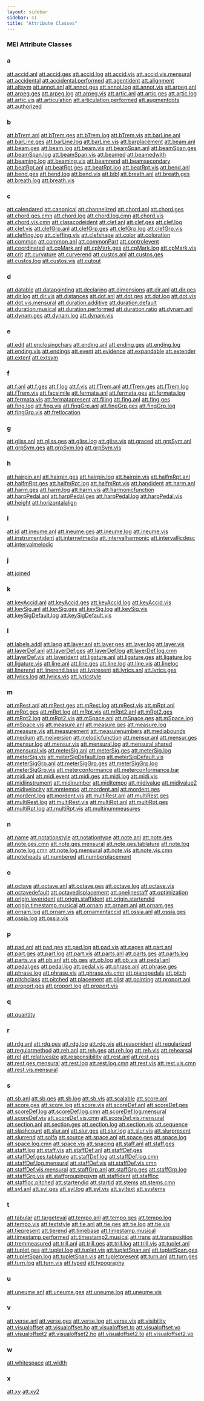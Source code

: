 ```yaml
---
layout: sidebar
sidebar: s1
title: "Attribute Classes"
---
```

<div>
   <h3 class="widget-title">MEI Attribute Classes</h3>
   <div class="textwidget">
      <div class="sortedInitials well a">
         <h3>a</h3>
         <a class="link_odd chip a" href="/v3/attribute-classes/att.accid.anl.html">att.accid.anl</a>
         <a class="link_odd chip a" href="/v3/attribute-classes/att.accid.ges.html">att.accid.ges</a>
         <a class="link_odd chip a" href="/v3/attribute-classes/att.accid.log.html">att.accid.log</a>
         <a class="link_odd chip a" href="/v3/attribute-classes/att.accid.vis.html">att.accid.vis</a>
         <a class="link_odd chip a" href="/v3/attribute-classes/att.accid.vis.mensural.html">att.accid.vis.mensural</a>
         <a class="link_odd chip a" href="/v3/attribute-classes/att.accidental.html">att.accidental</a>
         <a class="link_odd chip a" href="/v3/attribute-classes/att.accidental.performed.html">att.accidental.performed</a>
         <a class="link_odd chip a" href="/v3/attribute-classes/att.agentident.html">att.agentident</a>
         <a class="link_odd chip a" href="/v3/attribute-classes/att.alignment.html">att.alignment</a>
         <a class="link_odd chip a" href="/v3/attribute-classes/att.altsym.html">att.altsym</a>
         <a class="link_odd chip a" href="/v3/attribute-classes/att.annot.anl.html">att.annot.anl</a>
         <a class="link_odd chip a" href="/v3/attribute-classes/att.annot.ges.html">att.annot.ges</a>
         <a class="link_odd chip a" href="/v3/attribute-classes/att.annot.log.html">att.annot.log</a>
         <a class="link_odd chip a" href="/v3/attribute-classes/att.annot.vis.html">att.annot.vis</a>
         <a class="link_odd chip a" href="/v3/attribute-classes/att.arpeg.anl.html">att.arpeg.anl</a>
         <a class="link_odd chip a" href="/v3/attribute-classes/att.arpeg.ges.html">att.arpeg.ges</a>
         <a class="link_odd chip a" href="/v3/attribute-classes/att.arpeg.log.html">att.arpeg.log</a>
         <a class="link_odd chip a" href="/v3/attribute-classes/att.arpeg.vis.html">att.arpeg.vis</a>
         <a class="link_odd chip a" href="/v3/attribute-classes/att.artic.anl.html">att.artic.anl</a>
         <a class="link_odd chip a" href="/v3/attribute-classes/att.artic.ges.html">att.artic.ges</a>
         <a class="link_odd chip a" href="/v3/attribute-classes/att.artic.log.html">att.artic.log</a>
         <a class="link_odd chip a" href="/v3/attribute-classes/att.artic.vis.html">att.artic.vis</a>
         <a class="link_odd chip a" href="/v3/attribute-classes/att.articulation.html">att.articulation</a>
         <a class="link_odd chip a" href="/v3/attribute-classes/att.articulation.performed.html">att.articulation.performed</a>
         <a class="link_odd chip a" href="/v3/attribute-classes/att.augmentdots.html">att.augmentdots</a>
         <a class="link_odd chip a" href="/v3/attribute-classes/att.authorized.html">att.authorized</a>
      </div>
      <div class="sortedInitials well b">
         <h3>b</h3>
         <a class="link_odd chip b" href="/v3/attribute-classes/att.bTrem.anl.html">att.bTrem.anl</a>
         <a class="link_odd chip b" href="/v3/attribute-classes/att.bTrem.ges.html">att.bTrem.ges</a>
         <a class="link_odd chip b" href="/v3/attribute-classes/att.bTrem.log.html">att.bTrem.log</a>
         <a class="link_odd chip b" href="/v3/attribute-classes/att.bTrem.vis.html">att.bTrem.vis</a>
         <a class="link_odd chip b" href="/v3/attribute-classes/att.barLine.anl.html">att.barLine.anl</a>
         <a class="link_odd chip b" href="/v3/attribute-classes/att.barLine.ges.html">att.barLine.ges</a>
         <a class="link_odd chip b" href="/v3/attribute-classes/att.barLine.log.html">att.barLine.log</a>
         <a class="link_odd chip b" href="/v3/attribute-classes/att.barLine.vis.html">att.barLine.vis</a>
         <a class="link_odd chip b" href="/v3/attribute-classes/att.barplacement.html">att.barplacement</a>
         <a class="link_odd chip b" href="/v3/attribute-classes/att.beam.anl.html">att.beam.anl</a>
         <a class="link_odd chip b" href="/v3/attribute-classes/att.beam.ges.html">att.beam.ges</a>
         <a class="link_odd chip b" href="/v3/attribute-classes/att.beam.log.html">att.beam.log</a>
         <a class="link_odd chip b" href="/v3/attribute-classes/att.beam.vis.html">att.beam.vis</a>
         <a class="link_odd chip b" href="/v3/attribute-classes/att.beamSpan.anl.html">att.beamSpan.anl</a>
         <a class="link_odd chip b" href="/v3/attribute-classes/att.beamSpan.ges.html">att.beamSpan.ges</a>
         <a class="link_odd chip b" href="/v3/attribute-classes/att.beamSpan.log.html">att.beamSpan.log</a>
         <a class="link_odd chip b" href="/v3/attribute-classes/att.beamSpan.vis.html">att.beamSpan.vis</a>
         <a class="link_odd chip b" href="/v3/attribute-classes/att.beamed.html">att.beamed</a>
         <a class="link_odd chip b" href="/v3/attribute-classes/att.beamedwith.html">att.beamedwith</a>
         <a class="link_odd chip b" href="/v3/attribute-classes/att.beaming.log.html">att.beaming.log</a>
         <a class="link_odd chip b" href="/v3/attribute-classes/att.beaming.vis.html">att.beaming.vis</a>
         <a class="link_odd chip b" href="/v3/attribute-classes/att.beamrend.html">att.beamrend</a>
         <a class="link_odd chip b" href="/v3/attribute-classes/att.beamsecondary.html">att.beamsecondary</a>
         <a class="link_odd chip b" href="/v3/attribute-classes/att.beatRpt.anl.html">att.beatRpt.anl</a>
         <a class="link_odd chip b" href="/v3/attribute-classes/att.beatRpt.ges.html">att.beatRpt.ges</a>
         <a class="link_odd chip b" href="/v3/attribute-classes/att.beatRpt.log.html">att.beatRpt.log</a>
         <a class="link_odd chip b" href="/v3/attribute-classes/att.beatRpt.vis.html">att.beatRpt.vis</a>
         <a class="link_odd chip b" href="/v3/attribute-classes/att.bend.anl.html">att.bend.anl</a>
         <a class="link_odd chip b" href="/v3/attribute-classes/att.bend.ges.html">att.bend.ges</a>
         <a class="link_odd chip b" href="/v3/attribute-classes/att.bend.log.html">att.bend.log</a>
         <a class="link_odd chip b" href="/v3/attribute-classes/att.bend.vis.html">att.bend.vis</a>
         <a class="link_odd chip b" href="/v3/attribute-classes/att.bibl.html">att.bibl</a>
         <a class="link_odd chip b" href="/v3/attribute-classes/att.breath.anl.html">att.breath.anl</a>
         <a class="link_odd chip b" href="/v3/attribute-classes/att.breath.ges.html">att.breath.ges</a>
         <a class="link_odd chip b" href="/v3/attribute-classes/att.breath.log.html">att.breath.log</a>
         <a class="link_odd chip b" href="/v3/attribute-classes/att.breath.vis.html">att.breath.vis</a>
      </div>
      <div class="sortedInitials well c">
         <h3>c</h3>
         <a class="link_odd chip c" href="/v3/attribute-classes/att.calendared.html">att.calendared</a>
         <a class="link_odd chip c" href="/v3/attribute-classes/att.canonical.html">att.canonical</a>
         <a class="link_odd chip c" href="/v3/attribute-classes/att.channelized.html">att.channelized</a>
         <a class="link_odd chip c" href="/v3/attribute-classes/att.chord.anl.html">att.chord.anl</a>
         <a class="link_odd chip c" href="/v3/attribute-classes/att.chord.ges.html">att.chord.ges</a>
         <a class="link_odd chip c" href="/v3/attribute-classes/att.chord.ges.cmn.html">att.chord.ges.cmn</a>
         <a class="link_odd chip c" href="/v3/attribute-classes/att.chord.log.html">att.chord.log</a>
         <a class="link_odd chip c" href="/v3/attribute-classes/att.chord.log.cmn.html">att.chord.log.cmn</a>
         <a class="link_odd chip c" href="/v3/attribute-classes/att.chord.vis.html">att.chord.vis</a>
         <a class="link_odd chip c" href="/v3/attribute-classes/att.chord.vis.cmn.html">att.chord.vis.cmn</a>
         <a class="link_odd chip c" href="/v3/attribute-classes/att.classcodeident.html">att.classcodeident</a>
         <a class="link_odd chip c" href="/v3/attribute-classes/att.clef.anl.html">att.clef.anl</a>
         <a class="link_odd chip c" href="/v3/attribute-classes/att.clef.ges.html">att.clef.ges</a>
         <a class="link_odd chip c" href="/v3/attribute-classes/att.clef.log.html">att.clef.log</a>
         <a class="link_odd chip c" href="/v3/attribute-classes/att.clef.vis.html">att.clef.vis</a>
         <a class="link_odd chip c" href="/v3/attribute-classes/att.clefGrp.anl.html">att.clefGrp.anl</a>
         <a class="link_odd chip c" href="/v3/attribute-classes/att.clefGrp.ges.html">att.clefGrp.ges</a>
         <a class="link_odd chip c" href="/v3/attribute-classes/att.clefGrp.log.html">att.clefGrp.log</a>
         <a class="link_odd chip c" href="/v3/attribute-classes/att.clefGrp.vis.html">att.clefGrp.vis</a>
         <a class="link_odd chip c" href="/v3/attribute-classes/att.cleffing.log.html">att.cleffing.log</a>
         <a class="link_odd chip c" href="/v3/attribute-classes/att.cleffing.vis.html">att.cleffing.vis</a>
         <a class="link_odd chip c" href="/v3/attribute-classes/att.clefshape.html">att.clefshape</a>
         <a class="link_odd chip c" href="/v3/attribute-classes/att.color.html">att.color</a>
         <a class="link_odd chip c" href="/v3/attribute-classes/att.coloration.html">att.coloration</a>
         <a class="link_odd chip c" href="/v3/attribute-classes/att.common.html">att.common</a>
         <a class="link_odd chip c" href="/v3/attribute-classes/att.common.anl.html">att.common.anl</a>
         <a class="link_odd chip c" href="/v3/attribute-classes/att.commonPart.html">att.commonPart</a>
         <a class="link_odd chip c" href="/v3/attribute-classes/att.controlevent.html">att.controlevent</a>
         <a class="link_odd chip c" href="/v3/attribute-classes/att.coordinated.html">att.coordinated</a>
         <a class="link_odd chip c" href="/v3/attribute-classes/att.cpMark.anl.html">att.cpMark.anl</a>
         <a class="link_odd chip c" href="/v3/attribute-classes/att.cpMark.ges.html">att.cpMark.ges</a>
         <a class="link_odd chip c" href="/v3/attribute-classes/att.cpMark.log.html">att.cpMark.log</a>
         <a class="link_odd chip c" href="/v3/attribute-classes/att.cpMark.vis.html">att.cpMark.vis</a>
         <a class="link_odd chip c" href="/v3/attribute-classes/att.crit.html">att.crit</a>
         <a class="link_odd chip c" href="/v3/attribute-classes/att.curvature.html">att.curvature</a>
         <a class="link_odd chip c" href="/v3/attribute-classes/att.curverend.html">att.curverend</a>
         <a class="link_odd chip c" href="/v3/attribute-classes/att.custos.anl.html">att.custos.anl</a>
         <a class="link_odd chip c" href="/v3/attribute-classes/att.custos.ges.html">att.custos.ges</a>
         <a class="link_odd chip c" href="/v3/attribute-classes/att.custos.log.html">att.custos.log</a>
         <a class="link_odd chip c" href="/v3/attribute-classes/att.custos.vis.html">att.custos.vis</a>
         <a class="link_odd chip c" href="/v3/attribute-classes/att.cutout.html">att.cutout</a>
      </div>
      <div class="sortedInitials well d">
         <h3>d</h3>
         <a class="link_odd chip d" href="/v3/attribute-classes/att.datable.html">att.datable</a>
         <a class="link_odd chip d" href="/v3/attribute-classes/att.datapointing.html">att.datapointing</a>
         <a class="link_odd chip d" href="/v3/attribute-classes/att.declaring.html">att.declaring</a>
         <a class="link_odd chip d" href="/v3/attribute-classes/att.dimensions.html">att.dimensions</a>
         <a class="link_odd chip d" href="/v3/attribute-classes/att.dir.anl.html">att.dir.anl</a>
         <a class="link_odd chip d" href="/v3/attribute-classes/att.dir.ges.html">att.dir.ges</a>
         <a class="link_odd chip d" href="/v3/attribute-classes/att.dir.log.html">att.dir.log</a>
         <a class="link_odd chip d" href="/v3/attribute-classes/att.dir.vis.html">att.dir.vis</a>
         <a class="link_odd chip d" href="/v3/attribute-classes/att.distances.html">att.distances</a>
         <a class="link_odd chip d" href="/v3/attribute-classes/att.dot.anl.html">att.dot.anl</a>
         <a class="link_odd chip d" href="/v3/attribute-classes/att.dot.ges.html">att.dot.ges</a>
         <a class="link_odd chip d" href="/v3/attribute-classes/att.dot.log.html">att.dot.log</a>
         <a class="link_odd chip d" href="/v3/attribute-classes/att.dot.vis.html">att.dot.vis</a>
         <a class="link_odd chip d" href="/v3/attribute-classes/att.dot.vis.mensural.html">att.dot.vis.mensural</a>
         <a class="link_odd chip d" href="/v3/attribute-classes/att.duration.additive.html">att.duration.additive</a>
         <a class="link_odd chip d" href="/v3/attribute-classes/att.duration.default.html">att.duration.default</a>
         <a class="link_odd chip d" href="/v3/attribute-classes/att.duration.musical.html">att.duration.musical</a>
         <a class="link_odd chip d" href="/v3/attribute-classes/att.duration.performed.html">att.duration.performed</a>
         <a class="link_odd chip d" href="/v3/attribute-classes/att.duration.ratio.html">att.duration.ratio</a>
         <a class="link_odd chip d" href="/v3/attribute-classes/att.dynam.anl.html">att.dynam.anl</a>
         <a class="link_odd chip d" href="/v3/attribute-classes/att.dynam.ges.html">att.dynam.ges</a>
         <a class="link_odd chip d" href="/v3/attribute-classes/att.dynam.log.html">att.dynam.log</a>
         <a class="link_odd chip d" href="/v3/attribute-classes/att.dynam.vis.html">att.dynam.vis</a>
      </div>
      <div class="sortedInitials well e">
         <h3>e</h3>
         <a class="link_odd chip e" href="/v3/attribute-classes/att.edit.html">att.edit</a>
         <a class="link_odd chip e" href="/v3/attribute-classes/att.enclosingchars.html">att.enclosingchars</a>
         <a class="link_odd chip e" href="/v3/attribute-classes/att.ending.anl.html">att.ending.anl</a>
         <a class="link_odd chip e" href="/v3/attribute-classes/att.ending.ges.html">att.ending.ges</a>
         <a class="link_odd chip e" href="/v3/attribute-classes/att.ending.log.html">att.ending.log</a>
         <a class="link_odd chip e" href="/v3/attribute-classes/att.ending.vis.html">att.ending.vis</a>
         <a class="link_odd chip e" href="/v3/attribute-classes/att.endings.html">att.endings</a>
         <a class="link_odd chip e" href="/v3/attribute-classes/att.event.html">att.event</a>
         <a class="link_odd chip e" href="/v3/attribute-classes/att.evidence.html">att.evidence</a>
         <a class="link_odd chip e" href="/v3/attribute-classes/att.expandable.html">att.expandable</a>
         <a class="link_odd chip e" href="/v3/attribute-classes/att.extender.html">att.extender</a>
         <a class="link_odd chip e" href="/v3/attribute-classes/att.extent.html">att.extent</a>
         <a class="link_odd chip e" href="/v3/attribute-classes/att.extsym.html">att.extsym</a>
      </div>
      <div class="sortedInitials well f">
         <h3>f</h3>
         <a class="link_odd chip f" href="/v3/attribute-classes/att.f.anl.html">att.f.anl</a>
         <a class="link_odd chip f" href="/v3/attribute-classes/att.f.ges.html">att.f.ges</a>
         <a class="link_odd chip f" href="/v3/attribute-classes/att.f.log.html">att.f.log</a>
         <a class="link_odd chip f" href="/v3/attribute-classes/att.f.vis.html">att.f.vis</a>
         <a class="link_odd chip f" href="/v3/attribute-classes/att.fTrem.anl.html">att.fTrem.anl</a>
         <a class="link_odd chip f" href="/v3/attribute-classes/att.fTrem.ges.html">att.fTrem.ges</a>
         <a class="link_odd chip f" href="/v3/attribute-classes/att.fTrem.log.html">att.fTrem.log</a>
         <a class="link_odd chip f" href="/v3/attribute-classes/att.fTrem.vis.html">att.fTrem.vis</a>
         <a class="link_odd chip f" href="/v3/attribute-classes/att.facsimile.html">att.facsimile</a>
         <a class="link_odd chip f" href="/v3/attribute-classes/att.fermata.anl.html">att.fermata.anl</a>
         <a class="link_odd chip f" href="/v3/attribute-classes/att.fermata.ges.html">att.fermata.ges</a>
         <a class="link_odd chip f" href="/v3/attribute-classes/att.fermata.log.html">att.fermata.log</a>
         <a class="link_odd chip f" href="/v3/attribute-classes/att.fermata.vis.html">att.fermata.vis</a>
         <a class="link_odd chip f" href="/v3/attribute-classes/att.fermatapresent.html">att.fermatapresent</a>
         <a class="link_odd chip f" href="/v3/attribute-classes/att.filing.html">att.filing</a>
         <a class="link_odd chip f" href="/v3/attribute-classes/att.fing.anl.html">att.fing.anl</a>
         <a class="link_odd chip f" href="/v3/attribute-classes/att.fing.ges.html">att.fing.ges</a>
         <a class="link_odd chip f" href="/v3/attribute-classes/att.fing.log.html">att.fing.log</a>
         <a class="link_odd chip f" href="/v3/attribute-classes/att.fing.vis.html">att.fing.vis</a>
         <a class="link_odd chip f" href="/v3/attribute-classes/att.fingGrp.anl.html">att.fingGrp.anl</a>
         <a class="link_odd chip f" href="/v3/attribute-classes/att.fingGrp.ges.html">att.fingGrp.ges</a>
         <a class="link_odd chip f" href="/v3/attribute-classes/att.fingGrp.log.html">att.fingGrp.log</a>
         <a class="link_odd chip f" href="/v3/attribute-classes/att.fingGrp.vis.html">att.fingGrp.vis</a>
         <a class="link_odd chip f" href="/v3/attribute-classes/att.fretlocation.html">att.fretlocation</a>
      </div>
      <div class="sortedInitials well g">
         <h3>g</h3>
         <a class="link_odd chip g" href="/v3/attribute-classes/att.gliss.anl.html">att.gliss.anl</a>
         <a class="link_odd chip g" href="/v3/attribute-classes/att.gliss.ges.html">att.gliss.ges</a>
         <a class="link_odd chip g" href="/v3/attribute-classes/att.gliss.log.html">att.gliss.log</a>
         <a class="link_odd chip g" href="/v3/attribute-classes/att.gliss.vis.html">att.gliss.vis</a>
         <a class="link_odd chip g" href="/v3/attribute-classes/att.graced.html">att.graced</a>
         <a class="link_odd chip g" href="/v3/attribute-classes/att.grpSym.anl.html">att.grpSym.anl</a>
         <a class="link_odd chip g" href="/v3/attribute-classes/att.grpSym.ges.html">att.grpSym.ges</a>
         <a class="link_odd chip g" href="/v3/attribute-classes/att.grpSym.log.html">att.grpSym.log</a>
         <a class="link_odd chip g" href="/v3/attribute-classes/att.grpSym.vis.html">att.grpSym.vis</a>
      </div>
      <div class="sortedInitials well h">
         <h3>h</h3>
         <a class="link_odd chip h" href="/v3/attribute-classes/att.hairpin.anl.html">att.hairpin.anl</a>
         <a class="link_odd chip h" href="/v3/attribute-classes/att.hairpin.ges.html">att.hairpin.ges</a>
         <a class="link_odd chip h" href="/v3/attribute-classes/att.hairpin.log.html">att.hairpin.log</a>
         <a class="link_odd chip h" href="/v3/attribute-classes/att.hairpin.vis.html">att.hairpin.vis</a>
         <a class="link_odd chip h" href="/v3/attribute-classes/att.halfmRpt.anl.html">att.halfmRpt.anl</a>
         <a class="link_odd chip h" href="/v3/attribute-classes/att.halfmRpt.ges.html">att.halfmRpt.ges</a>
         <a class="link_odd chip h" href="/v3/attribute-classes/att.halfmRpt.log.html">att.halfmRpt.log</a>
         <a class="link_odd chip h" href="/v3/attribute-classes/att.halfmRpt.vis.html">att.halfmRpt.vis</a>
         <a class="link_odd chip h" href="/v3/attribute-classes/att.handident.html">att.handident</a>
         <a class="link_odd chip h" href="/v3/attribute-classes/att.harm.anl.html">att.harm.anl</a>
         <a class="link_odd chip h" href="/v3/attribute-classes/att.harm.ges.html">att.harm.ges</a>
         <a class="link_odd chip h" href="/v3/attribute-classes/att.harm.log.html">att.harm.log</a>
         <a class="link_odd chip h" href="/v3/attribute-classes/att.harm.vis.html">att.harm.vis</a>
         <a class="link_odd chip h" href="/v3/attribute-classes/att.harmonicfunction.html">att.harmonicfunction</a>
         <a class="link_odd chip h" href="/v3/attribute-classes/att.harpPedal.anl.html">att.harpPedal.anl</a>
         <a class="link_odd chip h" href="/v3/attribute-classes/att.harpPedal.ges.html">att.harpPedal.ges</a>
         <a class="link_odd chip h" href="/v3/attribute-classes/att.harpPedal.log.html">att.harpPedal.log</a>
         <a class="link_odd chip h" href="/v3/attribute-classes/att.harpPedal.vis.html">att.harpPedal.vis</a>
         <a class="link_odd chip h" href="/v3/attribute-classes/att.height.html">att.height</a>
         <a class="link_odd chip h" href="/v3/attribute-classes/att.horizontalalign.html">att.horizontalalign</a>
      </div>
      <div class="sortedInitials well i">
         <h3>i</h3>
         <a class="link_odd chip i" href="/v3/attribute-classes/att.id.html">att.id</a>
         <a class="link_odd chip i" href="/v3/attribute-classes/att.ineume.anl.html">att.ineume.anl</a>
         <a class="link_odd chip i" href="/v3/attribute-classes/att.ineume.ges.html">att.ineume.ges</a>
         <a class="link_odd chip i" href="/v3/attribute-classes/att.ineume.log.html">att.ineume.log</a>
         <a class="link_odd chip i" href="/v3/attribute-classes/att.ineume.vis.html">att.ineume.vis</a>
         <a class="link_odd chip i" href="/v3/attribute-classes/att.instrumentident.html">att.instrumentident</a>
         <a class="link_odd chip i" href="/v3/attribute-classes/att.internetmedia.html">att.internetmedia</a>
         <a class="link_odd chip i" href="/v3/attribute-classes/att.intervalharmonic.html">att.intervalharmonic</a>
         <a class="link_odd chip i" href="/v3/attribute-classes/att.intervallicdesc.html">att.intervallicdesc</a>
         <a class="link_odd chip i" href="/v3/attribute-classes/att.intervalmelodic.html">att.intervalmelodic</a>
      </div>
      <div class="sortedInitials well j">
         <h3>j</h3>
         <a class="link_odd chip j" href="/v3/attribute-classes/att.joined.html">att.joined</a>
      </div>
      <div class="sortedInitials well k">
         <h3>k</h3>
         <a class="link_odd chip k" href="/v3/attribute-classes/att.keyAccid.anl.html">att.keyAccid.anl</a>
         <a class="link_odd chip k" href="/v3/attribute-classes/att.keyAccid.ges.html">att.keyAccid.ges</a>
         <a class="link_odd chip k" href="/v3/attribute-classes/att.keyAccid.log.html">att.keyAccid.log</a>
         <a class="link_odd chip k" href="/v3/attribute-classes/att.keyAccid.vis.html">att.keyAccid.vis</a>
         <a class="link_odd chip k" href="/v3/attribute-classes/att.keySig.anl.html">att.keySig.anl</a>
         <a class="link_odd chip k" href="/v3/attribute-classes/att.keySig.ges.html">att.keySig.ges</a>
         <a class="link_odd chip k" href="/v3/attribute-classes/att.keySig.log.html">att.keySig.log</a>
         <a class="link_odd chip k" href="/v3/attribute-classes/att.keySig.vis.html">att.keySig.vis</a>
         <a class="link_odd chip k" href="/v3/attribute-classes/att.keySigDefault.log.html">att.keySigDefault.log</a>
         <a class="link_odd chip k" href="/v3/attribute-classes/att.keySigDefault.vis.html">att.keySigDefault.vis</a>
      </div>
      <div class="sortedInitials well l">
         <h3>l</h3>
         <a class="link_odd chip l" href="/v3/attribute-classes/att.labels.addl.html">att.labels.addl</a>
         <a class="link_odd chip l" href="/v3/attribute-classes/att.lang.html">att.lang</a>
         <a class="link_odd chip l" href="/v3/attribute-classes/att.layer.anl.html">att.layer.anl</a>
         <a class="link_odd chip l" href="/v3/attribute-classes/att.layer.ges.html">att.layer.ges</a>
         <a class="link_odd chip l" href="/v3/attribute-classes/att.layer.log.html">att.layer.log</a>
         <a class="link_odd chip l" href="/v3/attribute-classes/att.layer.vis.html">att.layer.vis</a>
         <a class="link_odd chip l" href="/v3/attribute-classes/att.layerDef.anl.html">att.layerDef.anl</a>
         <a class="link_odd chip l" href="/v3/attribute-classes/att.layerDef.ges.html">att.layerDef.ges</a>
         <a class="link_odd chip l" href="/v3/attribute-classes/att.layerDef.log.html">att.layerDef.log</a>
         <a class="link_odd chip l" href="/v3/attribute-classes/att.layerDef.log.cmn.html">att.layerDef.log.cmn</a>
         <a class="link_odd chip l" href="/v3/attribute-classes/att.layerDef.vis.html">att.layerDef.vis</a>
         <a class="link_odd chip l" href="/v3/attribute-classes/att.layerident.html">att.layerident</a>
         <a class="link_odd chip l" href="/v3/attribute-classes/att.ligature.anl.html">att.ligature.anl</a>
         <a class="link_odd chip l" href="/v3/attribute-classes/att.ligature.ges.html">att.ligature.ges</a>
         <a class="link_odd chip l" href="/v3/attribute-classes/att.ligature.log.html">att.ligature.log</a>
         <a class="link_odd chip l" href="/v3/attribute-classes/att.ligature.vis.html">att.ligature.vis</a>
         <a class="link_odd chip l" href="/v3/attribute-classes/att.line.anl.html">att.line.anl</a>
         <a class="link_odd chip l" href="/v3/attribute-classes/att.line.ges.html">att.line.ges</a>
         <a class="link_odd chip l" href="/v3/attribute-classes/att.line.log.html">att.line.log</a>
         <a class="link_odd chip l" href="/v3/attribute-classes/att.line.vis.html">att.line.vis</a>
         <a class="link_odd chip l" href="/v3/attribute-classes/att.lineloc.html">att.lineloc</a>
         <a class="link_odd chip l" href="/v3/attribute-classes/att.linerend.html">att.linerend</a>
         <a class="link_odd chip l" href="/v3/attribute-classes/att.linerend.base.html">att.linerend.base</a>
         <a class="link_odd chip l" href="/v3/attribute-classes/att.lvpresent.html">att.lvpresent</a>
         <a class="link_odd chip l" href="/v3/attribute-classes/att.lyrics.anl.html">att.lyrics.anl</a>
         <a class="link_odd chip l" href="/v3/attribute-classes/att.lyrics.ges.html">att.lyrics.ges</a>
         <a class="link_odd chip l" href="/v3/attribute-classes/att.lyrics.log.html">att.lyrics.log</a>
         <a class="link_odd chip l" href="/v3/attribute-classes/att.lyrics.vis.html">att.lyrics.vis</a>
         <a class="link_odd chip l" href="/v3/attribute-classes/att.lyricstyle.html">att.lyricstyle</a>
      </div>
      <div class="sortedInitials well m">
         <h3>m</h3>
         <a class="link_odd chip m" href="/v3/attribute-classes/att.mRest.anl.html">att.mRest.anl</a>
         <a class="link_odd chip m" href="/v3/attribute-classes/att.mRest.ges.html">att.mRest.ges</a>
         <a class="link_odd chip m" href="/v3/attribute-classes/att.mRest.log.html">att.mRest.log</a>
         <a class="link_odd chip m" href="/v3/attribute-classes/att.mRest.vis.html">att.mRest.vis</a>
         <a class="link_odd chip m" href="/v3/attribute-classes/att.mRpt.anl.html">att.mRpt.anl</a>
         <a class="link_odd chip m" href="/v3/attribute-classes/att.mRpt.ges.html">att.mRpt.ges</a>
         <a class="link_odd chip m" href="/v3/attribute-classes/att.mRpt.log.html">att.mRpt.log</a>
         <a class="link_odd chip m" href="/v3/attribute-classes/att.mRpt.vis.html">att.mRpt.vis</a>
         <a class="link_odd chip m" href="/v3/attribute-classes/att.mRpt2.anl.html">att.mRpt2.anl</a>
         <a class="link_odd chip m" href="/v3/attribute-classes/att.mRpt2.ges.html">att.mRpt2.ges</a>
         <a class="link_odd chip m" href="/v3/attribute-classes/att.mRpt2.log.html">att.mRpt2.log</a>
         <a class="link_odd chip m" href="/v3/attribute-classes/att.mRpt2.vis.html">att.mRpt2.vis</a>
         <a class="link_odd chip m" href="/v3/attribute-classes/att.mSpace.anl.html">att.mSpace.anl</a>
         <a class="link_odd chip m" href="/v3/attribute-classes/att.mSpace.ges.html">att.mSpace.ges</a>
         <a class="link_odd chip m" href="/v3/attribute-classes/att.mSpace.log.html">att.mSpace.log</a>
         <a class="link_odd chip m" href="/v3/attribute-classes/att.mSpace.vis.html">att.mSpace.vis</a>
         <a class="link_odd chip m" href="/v3/attribute-classes/att.measure.anl.html">att.measure.anl</a>
         <a class="link_odd chip m" href="/v3/attribute-classes/att.measure.ges.html">att.measure.ges</a>
         <a class="link_odd chip m" href="/v3/attribute-classes/att.measure.log.html">att.measure.log</a>
         <a class="link_odd chip m" href="/v3/attribute-classes/att.measure.vis.html">att.measure.vis</a>
         <a class="link_odd chip m" href="/v3/attribute-classes/att.measurement.html">att.measurement</a>
         <a class="link_odd chip m" href="/v3/attribute-classes/att.measurenumbers.html">att.measurenumbers</a>
         <a class="link_odd chip m" href="/v3/attribute-classes/att.mediabounds.html">att.mediabounds</a>
         <a class="link_odd chip m" href="/v3/attribute-classes/att.medium.html">att.medium</a>
         <a class="link_odd chip m" href="/v3/attribute-classes/att.meiversion.html">att.meiversion</a>
         <a class="link_odd chip m" href="/v3/attribute-classes/att.melodicfunction.html">att.melodicfunction</a>
         <a class="link_odd chip m" href="/v3/attribute-classes/att.mensur.anl.html">att.mensur.anl</a>
         <a class="link_odd chip m" href="/v3/attribute-classes/att.mensur.ges.html">att.mensur.ges</a>
         <a class="link_odd chip m" href="/v3/attribute-classes/att.mensur.log.html">att.mensur.log</a>
         <a class="link_odd chip m" href="/v3/attribute-classes/att.mensur.vis.html">att.mensur.vis</a>
         <a class="link_odd chip m" href="/v3/attribute-classes/att.mensural.log.html">att.mensural.log</a>
         <a class="link_odd chip m" href="/v3/attribute-classes/att.mensural.shared.html">att.mensural.shared</a>
         <a class="link_odd chip m" href="/v3/attribute-classes/att.mensural.vis.html">att.mensural.vis</a>
         <a class="link_odd chip m" href="/v3/attribute-classes/att.meterSig.anl.html">att.meterSig.anl</a>
         <a class="link_odd chip m" href="/v3/attribute-classes/att.meterSig.ges.html">att.meterSig.ges</a>
         <a class="link_odd chip m" href="/v3/attribute-classes/att.meterSig.log.html">att.meterSig.log</a>
         <a class="link_odd chip m" href="/v3/attribute-classes/att.meterSig.vis.html">att.meterSig.vis</a>
         <a class="link_odd chip m" href="/v3/attribute-classes/att.meterSigDefault.log.html">att.meterSigDefault.log</a>
         <a class="link_odd chip m" href="/v3/attribute-classes/att.meterSigDefault.vis.html">att.meterSigDefault.vis</a>
         <a class="link_odd chip m" href="/v3/attribute-classes/att.meterSigGrp.anl.html">att.meterSigGrp.anl</a>
         <a class="link_odd chip m" href="/v3/attribute-classes/att.meterSigGrp.ges.html">att.meterSigGrp.ges</a>
         <a class="link_odd chip m" href="/v3/attribute-classes/att.meterSigGrp.log.html">att.meterSigGrp.log</a>
         <a class="link_odd chip m" href="/v3/attribute-classes/att.meterSigGrp.vis.html">att.meterSigGrp.vis</a>
         <a class="link_odd chip m" href="/v3/attribute-classes/att.meterconformance.html">att.meterconformance</a>
         <a class="link_odd chip m" href="/v3/attribute-classes/att.meterconformance.bar.html">att.meterconformance.bar</a>
         <a class="link_odd chip m" href="/v3/attribute-classes/att.midi.anl.html">att.midi.anl</a>
         <a class="link_odd chip m" href="/v3/attribute-classes/att.midi.event.html">att.midi.event</a>
         <a class="link_odd chip m" href="/v3/attribute-classes/att.midi.ges.html">att.midi.ges</a>
         <a class="link_odd chip m" href="/v3/attribute-classes/att.midi.log.html">att.midi.log</a>
         <a class="link_odd chip m" href="/v3/attribute-classes/att.midi.vis.html">att.midi.vis</a>
         <a class="link_odd chip m" href="/v3/attribute-classes/att.midiinstrument.html">att.midiinstrument</a>
         <a class="link_odd chip m" href="/v3/attribute-classes/att.midinumber.html">att.midinumber</a>
         <a class="link_odd chip m" href="/v3/attribute-classes/att.miditempo.html">att.miditempo</a>
         <a class="link_odd chip m" href="/v3/attribute-classes/att.midivalue.html">att.midivalue</a>
         <a class="link_odd chip m" href="/v3/attribute-classes/att.midivalue2.html">att.midivalue2</a>
         <a class="link_odd chip m" href="/v3/attribute-classes/att.midivelocity.html">att.midivelocity</a>
         <a class="link_odd chip m" href="/v3/attribute-classes/att.mmtempo.html">att.mmtempo</a>
         <a class="link_odd chip m" href="/v3/attribute-classes/att.mordent.anl.html">att.mordent.anl</a>
         <a class="link_odd chip m" href="/v3/attribute-classes/att.mordent.ges.html">att.mordent.ges</a>
         <a class="link_odd chip m" href="/v3/attribute-classes/att.mordent.log.html">att.mordent.log</a>
         <a class="link_odd chip m" href="/v3/attribute-classes/att.mordent.vis.html">att.mordent.vis</a>
         <a class="link_odd chip m" href="/v3/attribute-classes/att.multiRest.anl.html">att.multiRest.anl</a>
         <a class="link_odd chip m" href="/v3/attribute-classes/att.multiRest.ges.html">att.multiRest.ges</a>
         <a class="link_odd chip m" href="/v3/attribute-classes/att.multiRest.log.html">att.multiRest.log</a>
         <a class="link_odd chip m" href="/v3/attribute-classes/att.multiRest.vis.html">att.multiRest.vis</a>
         <a class="link_odd chip m" href="/v3/attribute-classes/att.multiRpt.anl.html">att.multiRpt.anl</a>
         <a class="link_odd chip m" href="/v3/attribute-classes/att.multiRpt.ges.html">att.multiRpt.ges</a>
         <a class="link_odd chip m" href="/v3/attribute-classes/att.multiRpt.log.html">att.multiRpt.log</a>
         <a class="link_odd chip m" href="/v3/attribute-classes/att.multiRpt.vis.html">att.multiRpt.vis</a>
         <a class="link_odd chip m" href="/v3/attribute-classes/att.multinummeasures.html">att.multinummeasures</a>
      </div>
      <div class="sortedInitials well n">
         <h3>n</h3>
         <a class="link_odd chip n" href="/v3/attribute-classes/att.name.html">att.name</a>
         <a class="link_odd chip n" href="/v3/attribute-classes/att.notationstyle.html">att.notationstyle</a>
         <a class="link_odd chip n" href="/v3/attribute-classes/att.notationtype.html">att.notationtype</a>
         <a class="link_odd chip n" href="/v3/attribute-classes/att.note.anl.html">att.note.anl</a>
         <a class="link_odd chip n" href="/v3/attribute-classes/att.note.ges.html">att.note.ges</a>
         <a class="link_odd chip n" href="/v3/attribute-classes/att.note.ges.cmn.html">att.note.ges.cmn</a>
         <a class="link_odd chip n" href="/v3/attribute-classes/att.note.ges.mensural.html">att.note.ges.mensural</a>
         <a class="link_odd chip n" href="/v3/attribute-classes/att.note.ges.tablature.html">att.note.ges.tablature</a>
         <a class="link_odd chip n" href="/v3/attribute-classes/att.note.log.html">att.note.log</a>
         <a class="link_odd chip n" href="/v3/attribute-classes/att.note.log.cmn.html">att.note.log.cmn</a>
         <a class="link_odd chip n" href="/v3/attribute-classes/att.note.log.mensural.html">att.note.log.mensural</a>
         <a class="link_odd chip n" href="/v3/attribute-classes/att.note.vis.html">att.note.vis</a>
         <a class="link_odd chip n" href="/v3/attribute-classes/att.note.vis.cmn.html">att.note.vis.cmn</a>
         <a class="link_odd chip n" href="/v3/attribute-classes/att.noteheads.html">att.noteheads</a>
         <a class="link_odd chip n" href="/v3/attribute-classes/att.numbered.html">att.numbered</a>
         <a class="link_odd chip n" href="/v3/attribute-classes/att.numberplacement.html">att.numberplacement</a>
      </div>
      <div class="sortedInitials well o">
         <h3>o</h3>
         <a class="link_odd chip o" href="/v3/attribute-classes/att.octave.html">att.octave</a>
         <a class="link_odd chip o" href="/v3/attribute-classes/att.octave.anl.html">att.octave.anl</a>
         <a class="link_odd chip o" href="/v3/attribute-classes/att.octave.ges.html">att.octave.ges</a>
         <a class="link_odd chip o" href="/v3/attribute-classes/att.octave.log.html">att.octave.log</a>
         <a class="link_odd chip o" href="/v3/attribute-classes/att.octave.vis.html">att.octave.vis</a>
         <a class="link_odd chip o" href="/v3/attribute-classes/att.octavedefault.html">att.octavedefault</a>
         <a class="link_odd chip o" href="/v3/attribute-classes/att.octavedisplacement.html">att.octavedisplacement</a>
         <a class="link_odd chip o" href="/v3/attribute-classes/att.onelinestaff.html">att.onelinestaff</a>
         <a class="link_odd chip o" href="/v3/attribute-classes/att.optimization.html">att.optimization</a>
         <a class="link_odd chip o" href="/v3/attribute-classes/att.origin.layerident.html">att.origin.layerident</a>
         <a class="link_odd chip o" href="/v3/attribute-classes/att.origin.staffident.html">att.origin.staffident</a>
         <a class="link_odd chip o" href="/v3/attribute-classes/att.origin.startendid.html">att.origin.startendid</a>
         <a class="link_odd chip o" href="/v3/attribute-classes/att.origin.timestamp.musical.html">att.origin.timestamp.musical</a>
         <a class="link_odd chip o" href="/v3/attribute-classes/att.ornam.html">att.ornam</a>
         <a class="link_odd chip o" href="/v3/attribute-classes/att.ornam.anl.html">att.ornam.anl</a>
         <a class="link_odd chip o" href="/v3/attribute-classes/att.ornam.ges.html">att.ornam.ges</a>
         <a class="link_odd chip o" href="/v3/attribute-classes/att.ornam.log.html">att.ornam.log</a>
         <a class="link_odd chip o" href="/v3/attribute-classes/att.ornam.vis.html">att.ornam.vis</a>
         <a class="link_odd chip o" href="/v3/attribute-classes/att.ornamentaccid.html">att.ornamentaccid</a>
         <a class="link_odd chip o" href="/v3/attribute-classes/att.ossia.anl.html">att.ossia.anl</a>
         <a class="link_odd chip o" href="/v3/attribute-classes/att.ossia.ges.html">att.ossia.ges</a>
         <a class="link_odd chip o" href="/v3/attribute-classes/att.ossia.log.html">att.ossia.log</a>
         <a class="link_odd chip o" href="/v3/attribute-classes/att.ossia.vis.html">att.ossia.vis</a>
      </div>
      <div class="sortedInitials well p">
         <h3>p</h3>
         <a class="link_odd chip p" href="/v3/attribute-classes/att.pad.anl.html">att.pad.anl</a>
         <a class="link_odd chip p" href="/v3/attribute-classes/att.pad.ges.html">att.pad.ges</a>
         <a class="link_odd chip p" href="/v3/attribute-classes/att.pad.log.html">att.pad.log</a>
         <a class="link_odd chip p" href="/v3/attribute-classes/att.pad.vis.html">att.pad.vis</a>
         <a class="link_odd chip p" href="/v3/attribute-classes/att.pages.html">att.pages</a>
         <a class="link_odd chip p" href="/v3/attribute-classes/att.part.anl.html">att.part.anl</a>
         <a class="link_odd chip p" href="/v3/attribute-classes/att.part.ges.html">att.part.ges</a>
         <a class="link_odd chip p" href="/v3/attribute-classes/att.part.log.html">att.part.log</a>
         <a class="link_odd chip p" href="/v3/attribute-classes/att.part.vis.html">att.part.vis</a>
         <a class="link_odd chip p" href="/v3/attribute-classes/att.parts.anl.html">att.parts.anl</a>
         <a class="link_odd chip p" href="/v3/attribute-classes/att.parts.ges.html">att.parts.ges</a>
         <a class="link_odd chip p" href="/v3/attribute-classes/att.parts.log.html">att.parts.log</a>
         <a class="link_odd chip p" href="/v3/attribute-classes/att.parts.vis.html">att.parts.vis</a>
         <a class="link_odd chip p" href="/v3/attribute-classes/att.pb.anl.html">att.pb.anl</a>
         <a class="link_odd chip p" href="/v3/attribute-classes/att.pb.ges.html">att.pb.ges</a>
         <a class="link_odd chip p" href="/v3/attribute-classes/att.pb.log.html">att.pb.log</a>
         <a class="link_odd chip p" href="/v3/attribute-classes/att.pb.vis.html">att.pb.vis</a>
         <a class="link_odd chip p" href="/v3/attribute-classes/att.pedal.anl.html">att.pedal.anl</a>
         <a class="link_odd chip p" href="/v3/attribute-classes/att.pedal.ges.html">att.pedal.ges</a>
         <a class="link_odd chip p" href="/v3/attribute-classes/att.pedal.log.html">att.pedal.log</a>
         <a class="link_odd chip p" href="/v3/attribute-classes/att.pedal.vis.html">att.pedal.vis</a>
         <a class="link_odd chip p" href="/v3/attribute-classes/att.phrase.anl.html">att.phrase.anl</a>
         <a class="link_odd chip p" href="/v3/attribute-classes/att.phrase.ges.html">att.phrase.ges</a>
         <a class="link_odd chip p" href="/v3/attribute-classes/att.phrase.log.html">att.phrase.log</a>
         <a class="link_odd chip p" href="/v3/attribute-classes/att.phrase.vis.html">att.phrase.vis</a>
         <a class="link_odd chip p" href="/v3/attribute-classes/att.phrase.vis.cmn.html">att.phrase.vis.cmn</a>
         <a class="link_odd chip p" href="/v3/attribute-classes/att.pianopedals.html">att.pianopedals</a>
         <a class="link_odd chip p" href="/v3/attribute-classes/att.pitch.html">att.pitch</a>
         <a class="link_odd chip p" href="/v3/attribute-classes/att.pitchclass.html">att.pitchclass</a>
         <a class="link_odd chip p" href="/v3/attribute-classes/att.pitched.html">att.pitched</a>
         <a class="link_odd chip p" href="/v3/attribute-classes/att.placement.html">att.placement</a>
         <a class="link_odd chip p" href="/v3/attribute-classes/att.plist.html">att.plist</a>
         <a class="link_odd chip p" href="/v3/attribute-classes/att.pointing.html">att.pointing</a>
         <a class="link_odd chip p" href="/v3/attribute-classes/att.proport.anl.html">att.proport.anl</a>
         <a class="link_odd chip p" href="/v3/attribute-classes/att.proport.ges.html">att.proport.ges</a>
         <a class="link_odd chip p" href="/v3/attribute-classes/att.proport.log.html">att.proport.log</a>
         <a class="link_odd chip p" href="/v3/attribute-classes/att.proport.vis.html">att.proport.vis</a>
      </div>
      <div class="sortedInitials well q">
         <h3>q</h3>
         <a class="link_odd chip q" href="/v3/attribute-classes/att.quantity.html">att.quantity</a>
      </div>
      <div class="sortedInitials well r">
         <h3>r</h3>
         <a class="link_odd chip r" href="/v3/attribute-classes/att.rdg.anl.html">att.rdg.anl</a>
         <a class="link_odd chip r" href="/v3/attribute-classes/att.rdg.ges.html">att.rdg.ges</a>
         <a class="link_odd chip r" href="/v3/attribute-classes/att.rdg.log.html">att.rdg.log</a>
         <a class="link_odd chip r" href="/v3/attribute-classes/att.rdg.vis.html">att.rdg.vis</a>
         <a class="link_odd chip r" href="/v3/attribute-classes/att.reasonident.html">att.reasonident</a>
         <a class="link_odd chip r" href="/v3/attribute-classes/att.regularized.html">att.regularized</a>
         <a class="link_odd chip r" href="/v3/attribute-classes/att.regularmethod.html">att.regularmethod</a>
         <a class="link_odd chip r" href="/v3/attribute-classes/att.reh.anl.html">att.reh.anl</a>
         <a class="link_odd chip r" href="/v3/attribute-classes/att.reh.ges.html">att.reh.ges</a>
         <a class="link_odd chip r" href="/v3/attribute-classes/att.reh.log.html">att.reh.log</a>
         <a class="link_odd chip r" href="/v3/attribute-classes/att.reh.vis.html">att.reh.vis</a>
         <a class="link_odd chip r" href="/v3/attribute-classes/att.rehearsal.html">att.rehearsal</a>
         <a class="link_odd chip r" href="/v3/attribute-classes/att.rel.html">att.rel</a>
         <a class="link_odd chip r" href="/v3/attribute-classes/att.relativesize.html">att.relativesize</a>
         <a class="link_odd chip r" href="/v3/attribute-classes/att.responsibility.html">att.responsibility</a>
         <a class="link_odd chip r" href="/v3/attribute-classes/att.rest.anl.html">att.rest.anl</a>
         <a class="link_odd chip r" href="/v3/attribute-classes/att.rest.ges.html">att.rest.ges</a>
         <a class="link_odd chip r" href="/v3/attribute-classes/att.rest.ges.mensural.html">att.rest.ges.mensural</a>
         <a class="link_odd chip r" href="/v3/attribute-classes/att.rest.log.html">att.rest.log</a>
         <a class="link_odd chip r" href="/v3/attribute-classes/att.rest.log.cmn.html">att.rest.log.cmn</a>
         <a class="link_odd chip r" href="/v3/attribute-classes/att.rest.vis.html">att.rest.vis</a>
         <a class="link_odd chip r" href="/v3/attribute-classes/att.rest.vis.cmn.html">att.rest.vis.cmn</a>
         <a class="link_odd chip r" href="/v3/attribute-classes/att.rest.vis.mensural.html">att.rest.vis.mensural</a>
      </div>
      <div class="sortedInitials well s">
         <h3>s</h3>
         <a class="link_odd chip s" href="/v3/attribute-classes/att.sb.anl.html">att.sb.anl</a>
         <a class="link_odd chip s" href="/v3/attribute-classes/att.sb.ges.html">att.sb.ges</a>
         <a class="link_odd chip s" href="/v3/attribute-classes/att.sb.log.html">att.sb.log</a>
         <a class="link_odd chip s" href="/v3/attribute-classes/att.sb.vis.html">att.sb.vis</a>
         <a class="link_odd chip s" href="/v3/attribute-classes/att.scalable.html">att.scalable</a>
         <a class="link_odd chip s" href="/v3/attribute-classes/att.score.anl.html">att.score.anl</a>
         <a class="link_odd chip s" href="/v3/attribute-classes/att.score.ges.html">att.score.ges</a>
         <a class="link_odd chip s" href="/v3/attribute-classes/att.score.log.html">att.score.log</a>
         <a class="link_odd chip s" href="/v3/attribute-classes/att.score.vis.html">att.score.vis</a>
         <a class="link_odd chip s" href="/v3/attribute-classes/att.scoreDef.anl.html">att.scoreDef.anl</a>
         <a class="link_odd chip s" href="/v3/attribute-classes/att.scoreDef.ges.html">att.scoreDef.ges</a>
         <a class="link_odd chip s" href="/v3/attribute-classes/att.scoreDef.log.html">att.scoreDef.log</a>
         <a class="link_odd chip s" href="/v3/attribute-classes/att.scoreDef.log.cmn.html">att.scoreDef.log.cmn</a>
         <a class="link_odd chip s" href="/v3/attribute-classes/att.scoreDef.log.mensural.html">att.scoreDef.log.mensural</a>
         <a class="link_odd chip s" href="/v3/attribute-classes/att.scoreDef.vis.html">att.scoreDef.vis</a>
         <a class="link_odd chip s" href="/v3/attribute-classes/att.scoreDef.vis.cmn.html">att.scoreDef.vis.cmn</a>
         <a class="link_odd chip s" href="/v3/attribute-classes/att.scoreDef.vis.mensural.html">att.scoreDef.vis.mensural</a>
         <a class="link_odd chip s" href="/v3/attribute-classes/att.section.anl.html">att.section.anl</a>
         <a class="link_odd chip s" href="/v3/attribute-classes/att.section.ges.html">att.section.ges</a>
         <a class="link_odd chip s" href="/v3/attribute-classes/att.section.log.html">att.section.log</a>
         <a class="link_odd chip s" href="/v3/attribute-classes/att.section.vis.html">att.section.vis</a>
         <a class="link_odd chip s" href="/v3/attribute-classes/att.sequence.html">att.sequence</a>
         <a class="link_odd chip s" href="/v3/attribute-classes/att.slashcount.html">att.slashcount</a>
         <a class="link_odd chip s" href="/v3/attribute-classes/att.slur.anl.html">att.slur.anl</a>
         <a class="link_odd chip s" href="/v3/attribute-classes/att.slur.ges.html">att.slur.ges</a>
         <a class="link_odd chip s" href="/v3/attribute-classes/att.slur.log.html">att.slur.log</a>
         <a class="link_odd chip s" href="/v3/attribute-classes/att.slur.vis.html">att.slur.vis</a>
         <a class="link_odd chip s" href="/v3/attribute-classes/att.slurpresent.html">att.slurpresent</a>
         <a class="link_odd chip s" href="/v3/attribute-classes/att.slurrend.html">att.slurrend</a>
         <a class="link_odd chip s" href="/v3/attribute-classes/att.solfa.html">att.solfa</a>
         <a class="link_odd chip s" href="/v3/attribute-classes/att.source.html">att.source</a>
         <a class="link_odd chip s" href="/v3/attribute-classes/att.space.anl.html">att.space.anl</a>
         <a class="link_odd chip s" href="/v3/attribute-classes/att.space.ges.html">att.space.ges</a>
         <a class="link_odd chip s" href="/v3/attribute-classes/att.space.log.html">att.space.log</a>
         <a class="link_odd chip s" href="/v3/attribute-classes/att.space.log.cmn.html">att.space.log.cmn</a>
         <a class="link_odd chip s" href="/v3/attribute-classes/att.space.vis.html">att.space.vis</a>
         <a class="link_odd chip s" href="/v3/attribute-classes/att.spacing.html">att.spacing</a>
         <a class="link_odd chip s" href="/v3/attribute-classes/att.staff.anl.html">att.staff.anl</a>
         <a class="link_odd chip s" href="/v3/attribute-classes/att.staff.ges.html">att.staff.ges</a>
         <a class="link_odd chip s" href="/v3/attribute-classes/att.staff.log.html">att.staff.log</a>
         <a class="link_odd chip s" href="/v3/attribute-classes/att.staff.vis.html">att.staff.vis</a>
         <a class="link_odd chip s" href="/v3/attribute-classes/att.staffDef.anl.html">att.staffDef.anl</a>
         <a class="link_odd chip s" href="/v3/attribute-classes/att.staffDef.ges.html">att.staffDef.ges</a>
         <a class="link_odd chip s" href="/v3/attribute-classes/att.staffDef.ges.tablature.html">att.staffDef.ges.tablature</a>
         <a class="link_odd chip s" href="/v3/attribute-classes/att.staffDef.log.html">att.staffDef.log</a>
         <a class="link_odd chip s" href="/v3/attribute-classes/att.staffDef.log.cmn.html">att.staffDef.log.cmn</a>
         <a class="link_odd chip s" href="/v3/attribute-classes/att.staffDef.log.mensural.html">att.staffDef.log.mensural</a>
         <a class="link_odd chip s" href="/v3/attribute-classes/att.staffDef.vis.html">att.staffDef.vis</a>
         <a class="link_odd chip s" href="/v3/attribute-classes/att.staffDef.vis.cmn.html">att.staffDef.vis.cmn</a>
         <a class="link_odd chip s" href="/v3/attribute-classes/att.staffDef.vis.mensural.html">att.staffDef.vis.mensural</a>
         <a class="link_odd chip s" href="/v3/attribute-classes/att.staffGrp.anl.html">att.staffGrp.anl</a>
         <a class="link_odd chip s" href="/v3/attribute-classes/att.staffGrp.ges.html">att.staffGrp.ges</a>
         <a class="link_odd chip s" href="/v3/attribute-classes/att.staffGrp.log.html">att.staffGrp.log</a>
         <a class="link_odd chip s" href="/v3/attribute-classes/att.staffGrp.vis.html">att.staffGrp.vis</a>
         <a class="link_odd chip s" href="/v3/attribute-classes/att.staffgroupingsym.html">att.staffgroupingsym</a>
         <a class="link_odd chip s" href="/v3/attribute-classes/att.staffident.html">att.staffident</a>
         <a class="link_odd chip s" href="/v3/attribute-classes/att.staffloc.html">att.staffloc</a>
         <a class="link_odd chip s" href="/v3/attribute-classes/att.staffloc.pitched.html">att.staffloc.pitched</a>
         <a class="link_odd chip s" href="/v3/attribute-classes/att.startendid.html">att.startendid</a>
         <a class="link_odd chip s" href="/v3/attribute-classes/att.startid.html">att.startid</a>
         <a class="link_odd chip s" href="/v3/attribute-classes/att.stems.html">att.stems</a>
         <a class="link_odd chip s" href="/v3/attribute-classes/att.stems.cmn.html">att.stems.cmn</a>
         <a class="link_odd chip s" href="/v3/attribute-classes/att.syl.anl.html">att.syl.anl</a>
         <a class="link_odd chip s" href="/v3/attribute-classes/att.syl.ges.html">att.syl.ges</a>
         <a class="link_odd chip s" href="/v3/attribute-classes/att.syl.log.html">att.syl.log</a>
         <a class="link_odd chip s" href="/v3/attribute-classes/att.syl.vis.html">att.syl.vis</a>
         <a class="link_odd chip s" href="/v3/attribute-classes/att.syltext.html">att.syltext</a>
         <a class="link_odd chip s" href="/v3/attribute-classes/att.systems.html">att.systems</a>
      </div>
      <div class="sortedInitials well t">
         <h3>t</h3>
         <a class="link_odd chip t" href="/v3/attribute-classes/att.tabular.html">att.tabular</a>
         <a class="link_odd chip t" href="/v3/attribute-classes/att.targeteval.html">att.targeteval</a>
         <a class="link_odd chip t" href="/v3/attribute-classes/att.tempo.anl.html">att.tempo.anl</a>
         <a class="link_odd chip t" href="/v3/attribute-classes/att.tempo.ges.html">att.tempo.ges</a>
         <a class="link_odd chip t" href="/v3/attribute-classes/att.tempo.log.html">att.tempo.log</a>
         <a class="link_odd chip t" href="/v3/attribute-classes/att.tempo.vis.html">att.tempo.vis</a>
         <a class="link_odd chip t" href="/v3/attribute-classes/att.textstyle.html">att.textstyle</a>
         <a class="link_odd chip t" href="/v3/attribute-classes/att.tie.anl.html">att.tie.anl</a>
         <a class="link_odd chip t" href="/v3/attribute-classes/att.tie.ges.html">att.tie.ges</a>
         <a class="link_odd chip t" href="/v3/attribute-classes/att.tie.log.html">att.tie.log</a>
         <a class="link_odd chip t" href="/v3/attribute-classes/att.tie.vis.html">att.tie.vis</a>
         <a class="link_odd chip t" href="/v3/attribute-classes/att.tiepresent.html">att.tiepresent</a>
         <a class="link_odd chip t" href="/v3/attribute-classes/att.tierend.html">att.tierend</a>
         <a class="link_odd chip t" href="/v3/attribute-classes/att.timebase.html">att.timebase</a>
         <a class="link_odd chip t" href="/v3/attribute-classes/att.timestamp.musical.html">att.timestamp.musical</a>
         <a class="link_odd chip t" href="/v3/attribute-classes/att.timestamp.performed.html">att.timestamp.performed</a>
         <a class="link_odd chip t" href="/v3/attribute-classes/att.timestamp2.musical.html">att.timestamp2.musical</a>
         <a class="link_odd chip t" href="/v3/attribute-classes/att.trans.html">att.trans</a>
         <a class="link_odd chip t" href="/v3/attribute-classes/att.transposition.html">att.transposition</a>
         <a class="link_odd chip t" href="/v3/attribute-classes/att.tremmeasured.html">att.tremmeasured</a>
         <a class="link_odd chip t" href="/v3/attribute-classes/att.trill.anl.html">att.trill.anl</a>
         <a class="link_odd chip t" href="/v3/attribute-classes/att.trill.ges.html">att.trill.ges</a>
         <a class="link_odd chip t" href="/v3/attribute-classes/att.trill.log.html">att.trill.log</a>
         <a class="link_odd chip t" href="/v3/attribute-classes/att.trill.vis.html">att.trill.vis</a>
         <a class="link_odd chip t" href="/v3/attribute-classes/att.tuplet.anl.html">att.tuplet.anl</a>
         <a class="link_odd chip t" href="/v3/attribute-classes/att.tuplet.ges.html">att.tuplet.ges</a>
         <a class="link_odd chip t" href="/v3/attribute-classes/att.tuplet.log.html">att.tuplet.log</a>
         <a class="link_odd chip t" href="/v3/attribute-classes/att.tuplet.vis.html">att.tuplet.vis</a>
         <a class="link_odd chip t" href="/v3/attribute-classes/att.tupletSpan.anl.html">att.tupletSpan.anl</a>
         <a class="link_odd chip t" href="/v3/attribute-classes/att.tupletSpan.ges.html">att.tupletSpan.ges</a>
         <a class="link_odd chip t" href="/v3/attribute-classes/att.tupletSpan.log.html">att.tupletSpan.log</a>
         <a class="link_odd chip t" href="/v3/attribute-classes/att.tupletSpan.vis.html">att.tupletSpan.vis</a>
         <a class="link_odd chip t" href="/v3/attribute-classes/att.tupletpresent.html">att.tupletpresent</a>
         <a class="link_odd chip t" href="/v3/attribute-classes/att.turn.anl.html">att.turn.anl</a>
         <a class="link_odd chip t" href="/v3/attribute-classes/att.turn.ges.html">att.turn.ges</a>
         <a class="link_odd chip t" href="/v3/attribute-classes/att.turn.log.html">att.turn.log</a>
         <a class="link_odd chip t" href="/v3/attribute-classes/att.turn.vis.html">att.turn.vis</a>
         <a class="link_odd chip t" href="/v3/attribute-classes/att.typed.html">att.typed</a>
         <a class="link_odd chip t" href="/v3/attribute-classes/att.typography.html">att.typography</a>
      </div>
      <div class="sortedInitials well u">
         <h3>u</h3>
         <a class="link_odd chip u" href="/v3/attribute-classes/att.uneume.anl.html">att.uneume.anl</a>
         <a class="link_odd chip u" href="/v3/attribute-classes/att.uneume.ges.html">att.uneume.ges</a>
         <a class="link_odd chip u" href="/v3/attribute-classes/att.uneume.log.html">att.uneume.log</a>
         <a class="link_odd chip u" href="/v3/attribute-classes/att.uneume.vis.html">att.uneume.vis</a>
      </div>
      <div class="sortedInitials well v">
         <h3>v</h3>
         <a class="link_odd chip v" href="/v3/attribute-classes/att.verse.anl.html">att.verse.anl</a>
         <a class="link_odd chip v" href="/v3/attribute-classes/att.verse.ges.html">att.verse.ges</a>
         <a class="link_odd chip v" href="/v3/attribute-classes/att.verse.log.html">att.verse.log</a>
         <a class="link_odd chip v" href="/v3/attribute-classes/att.verse.vis.html">att.verse.vis</a>
         <a class="link_odd chip v" href="/v3/attribute-classes/att.visibility.html">att.visibility</a>
         <a class="link_odd chip v" href="/v3/attribute-classes/att.visualoffset.html">att.visualoffset</a>
         <a class="link_odd chip v" href="/v3/attribute-classes/att.visualoffset.ho.html">att.visualoffset.ho</a>
         <a class="link_odd chip v" href="/v3/attribute-classes/att.visualoffset.to.html">att.visualoffset.to</a>
         <a class="link_odd chip v" href="/v3/attribute-classes/att.visualoffset.vo.html">att.visualoffset.vo</a>
         <a class="link_odd chip v" href="/v3/attribute-classes/att.visualoffset2.html">att.visualoffset2</a>
         <a class="link_odd chip v" href="/v3/attribute-classes/att.visualoffset2.ho.html">att.visualoffset2.ho</a>
         <a class="link_odd chip v" href="/v3/attribute-classes/att.visualoffset2.to.html">att.visualoffset2.to</a>
         <a class="link_odd chip v" href="/v3/attribute-classes/att.visualoffset2.vo.html">att.visualoffset2.vo</a>
      </div>
      <div class="sortedInitials well w">
         <h3>w</h3>
         <a class="link_odd chip w" href="/v3/attribute-classes/att.whitespace.html">att.whitespace</a>
         <a class="link_odd chip w" href="/v3/attribute-classes/att.width.html">att.width</a>
      </div>
      <div class="sortedInitials well x">
         <h3>x</h3>
         <a class="link_odd chip x" href="/v3/attribute-classes/att.xy.html">att.xy</a>
         <a class="link_odd chip x" href="/v3/attribute-classes/att.xy2.html">att.xy2</a>
      </div>
   </div>
</div>